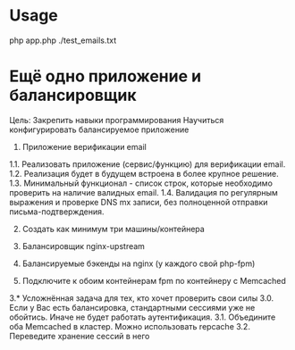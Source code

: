 # Usage

php app.php ./test_emails.txt


# Ещё одно приложение и балансировщик
Цель:
Закрепить навыки программирования Научиться конфигурировать балансируемое приложение

1. Приложение верификации email
 
1.1. Реализовать приложение (сервис/функцию) для верификации email. 1.2. Реализация будет в будущем встроена в более крупное решение. 1.3. Минимальный функционал - список строк, которые необходимо проверить на наличие валидных email. 1.4. Валидация по регулярным выражения и проверке DNS mx записи, без полноценной отправки письма-подтверждения.

2. Создать как минимум три машины/контейнера
 
1. Балансировщик nginx-upstream
 
2. Балансируемые бэкенды на nginx (у каждого свой php-fpm)
 
3. Подключите к обоим контейнерам fpm по контейнеру с Memcached
 
3.* Усложнённая задача для тех, кто хочет проверить свои силы 3.0. Если у Вас есть балансировка, стандартными сессиями уже не обойтись. Иначе не будет работать аутентификация. 3.1. Объедините оба Memcached в кластер. Можно использовать repcache 3.2. Переведите хранение сессий в него